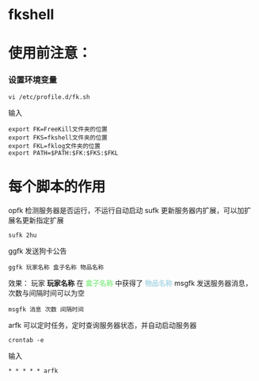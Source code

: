 # fkshell
# 使用前注意：
### 设置环境变量
```shell
vi /etc/profile.d/fk.sh
```
输入
```shell
export FK=FreeKill文件夹的位置
export FKS=fkshell文件夹的位置
export FKL=fklog文件夹的位置
export PATH=$PATH:$FK:$FKS:$FKL
```
# 每个脚本的作用
opfk 检测服务器是否运行，不运行自动启动
sufk 更新服务器内扩展，可以加扩展名更新指定扩展
```shell
sufk 2hu
```
ggfk 发送狗卡公告 
```shell
ggfk 玩家名称 盒子名称 物品名称
```
效果：
玩家 **玩家名称** 在 **<font color=lightgreen>盒子名称</font>** 中获得了 **<font color=lightblue>物品名称</font>**
msgfk 发送服务器消息，次数与间隔时间可以为空
```shell
msgfk 消息 次数 间隔时间
```
arfk 可以定时任务，定时查询服务器状态，并自动启动服务器
```shell
crontab -e
```
输入
```shell
* * * * * arfk
```
